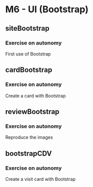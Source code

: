 # M6 - UI (Bootstrap)

## siteBootstrap

### Exercise on autonomy
First use of Bootstrap

## cardBootstrap

### Exercise on autonomy
Create a card with Bootstrap

## reviewBootstrap

### Exercise on autonomy
Reproduce the images

## bootstrapCDV

### Exercise on autonomy
Create a visit card with Bootstrap